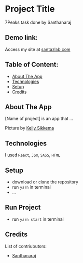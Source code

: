 # Project Title

7Peaks task done by Santhanaraj

## Demo link:

Access my site at [santazlab.com](https://santazlab.com/7peaks)

## Table of Content:

- [About The App](#about-the-app)
- [Technologies](#technologies)
- [Setup](#setup)
- [Credits](#credits)

## About The App

[Name of project] is an app that ...

Picture by [Kelly Sikkema](https://unsplash.com/@kellysikkema)

## Technologies

I used `React`, `JSX`, `SASS`, `HTML`

## Setup

- download or clone the repository
- run `yarn` in terminal
- ...

## Run Project

- run `yarn start` in terminal

## Credits

List of contriubutors:

- [Santhanaraj](santazlab.com)
